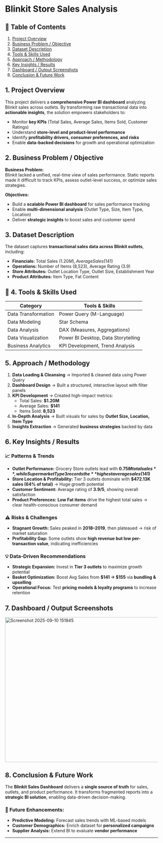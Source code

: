 # Blinkit Store Sales Analysis 

## 📌 Table of Contents  
1. [Project Overview](#1-project-overview)  
2. [Business Problem / Objective](#2-business-problem--objective)  
3. [Dataset Description](#3-dataset-description)  
4. [Tools & Skills Used](#4-tools--skills-used)  
5. [Approach / Methodology](#5-approach--methodology)  
6. [Key Insights / Results](#6-key-insights--results)  
7. [Dashboard / Output Screenshots](#7-dashboard--output-screenshots)  
8. [Conclusion & Future Work](#8-conclusion--future-work)



##  1. Project Overview  
This project delivers a **comprehensive Power BI dashboard** analyzing Blinkit sales across outlets. By transforming raw transactional data into **actionable insights**, the solution empowers stakeholders to:  

- Monitor **key KPIs** (Total Sales, Average Sales, Items Sold, Customer Ratings)  
- Understand **store-level and product-level performance**  
- Identify **profitability drivers, consumer preferences, and risks**  
- Enable **data-backed decisions** for growth and operational optimization  



##  2. Business Problem / Objective  

**Business Problem:**  
Blinkit lacked a unified, real-time view of sales performance. Static reports made it difficult to track KPIs, assess outlet-level success, or optimize sales strategies.  

**Objectives:**  
- Build a **scalable Power BI dashboard** for sales performance tracking  
- Enable **multi-dimensional analysis** (Outlet Type, Size, Item Type, Location)  
- Deliver **strategic insights** to boost sales and customer spend  



##  3. Dataset Description  
The dataset captures **transactional sales data across Blinkit outlets**, including:  

- **Financials:** Total Sales ($1.20M), Average Sales ($141)  
- **Operations:** Number of Items (8,523), Average Rating (3.9)  
- **Store Attributes:** Outlet Location Type, Outlet Size, Establishment Year  
- **Product Attributes:** Item Type, Fat Content  



## 🔹 4. Tools & Skills Used  

| **Category**            | **Tools & Skills** |
|--------------------------|---------------------|
| Data Transformation      | Power Query (M-Language) |
| Data Modeling            | Star Schema |
| Data Analysis            | DAX (Measures, Aggregations) |
| Data Visualization       | Power BI Desktop, Data Storytelling |
| Business Analytics       | KPI Development, Trend Analysis |



##  5. Approach / Methodology  

1. **Data Loading & Cleansing** → Imported & cleaned data using Power Query  
2. **Dashboard Design** → Built a structured, interactive layout with filter panels  
3. **KPI Development** → Created high-impact metrics:  
   - Total Sales: **$1.20M**  
   - Average Sales: **$141**  
   - Items Sold: **8,523**  
4. **In-Depth Analysis** → Built visuals for sales by **Outlet Size, Location, Item Type**  
5. **Insights Extraction** → Generated **business strategies** backed by data  



##  6. Key Insights / Results  

### 📈 Patterns & Trends  
- **Outlet Performance:** Grocery Store outlets lead with **$0.75M total sales**, while Supermarket Type 3 records the **highest average sales ($141)**  
- **Store Location & Profitability:** Tier 3 outlets dominate with **$472.13K sales (64% of total)** → Huge growth potential  
- **Customer Sentiment:** Average rating of **3.9/5**, showing overall satisfaction  
- **Product Preferences:** **Low Fat items** drive the highest total sales → clear health-conscious consumer demand  

### ⚠️ Risks & Challenges  
- **Stagnant Growth:** Sales peaked in **2018–2019**, then plateaued → risk of market saturation  
- **Profitability Gap:** Some outlets show **high revenue but low per-transaction value**, indicating inefficiencies  

### 💡 Data-Driven Recommendations  
- **Strategic Expansion:** Invest in **Tier 3 outlets** to maximize growth potential  
- **Basket Optimization:** Boost Avg Sales from **$141 → $155** via **bundling & upselling**  
- **Operational Focus:** Test **pricing models & loyalty programs** to increase retention  



##  7. Dashboard / Output Screenshots  
 

<img width="809" height="476" alt="Screenshot 2025-09-10 151845" src="https://github.com/user-attachments/assets/24e04cc2-9a69-439b-83b0-3d9deb55a9f1" />


##  8. Conclusion & Future Work  

The **Blinkit Sales Dashboard** delivers a **single source of truth** for sales, outlets, and product performance. It transforms fragmented reports into a **strategic BI solution**, enabling data-driven decision-making.  

### 🚀 Future Enhancements:  
- **Predictive Modeling:** Forecast sales trends with ML-based models  
- **Customer Demographics:** Enrich dataset for **personalized campaigns**  
- **Supplier Analysis:** Extend BI to evaluate **vendor performance**  

---

